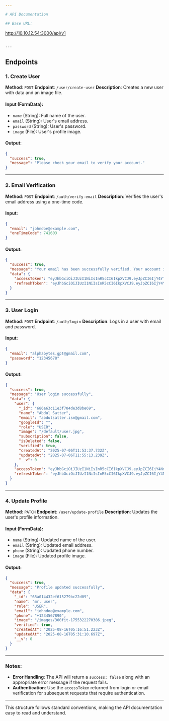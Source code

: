 ```yaml
---

# API Documentation

## Base URL:

```
http://10.10.12.54:3000/api/v1
```

---
```


## Endpoints

### 1. **Create User**

**Method**: `POST`
**Endpoint**: `/user/create-user`
**Description**: Creates a new user with data and an image file.

#### Input (FormData):

- `name` (String): Full name of the user.
- `email` (String): User's email address.
- `password` (String): User's password.
- `image` (File): User's profile image.

#### Output:

```json
{
  "success": true,
  "message": "Please check your email to verify your account."
}
```

---

### 2. **Email Verification**

**Method**: `POST`
**Endpoint**: `/auth/verify-email`
**Description**: Verifies the user's email address using a one-time code.

#### Input:

```json
{
  "email": "johndoe@example.com",
  "oneTimeCode": 741603
}
```

#### Output:

```json
{
  "success": true,
  "message": "Your email has been successfully verified. Your account is now fully activated.",
  "data": {
    "accessToken": "eyJhbGciOiJIUzI1NiIsInR5cCI6IkpXVCJ9.eyJpZCI6IjY4YTAxNDQzMmVmNjE1Mjc5YmMyMmQwOSIsInJvbGUiOiJVU0VSIiwiZW1haWwiOiJqb2huZG9lQGV4YW1wbGUuY29tIiwiaWF0IjoxNzU1MzIxNzMxLCJleHAiOjE3NTc5MTM3MzF9.xvhzvY32T3f5wdTeB2bSb8KZAgA0BWYgYJl155U5fcc",
    "refreshToken": "eyJhbGciOiJIUzI1NiIsInR5cCI6IkpXVCJ9.eyJpZCI6IjY4YTAxNDQzMmVmNjE1Mjc5YmMyMmQwOSIsInJvbGUiOiJVU0VSIiwiZW1haWwiOiJqb2huZG9lQGV4YW1wbGUuY29tIiwiaWF0IjoxNzU1MzIxNzMxLCJleHAiOjE3ODY4NTc3MzF9.e0R8QHJJLbSOXs9b5gMK5czfHRco9Le2BTwAos-wicA"
  }
}
```

---

### 3. **User Login**

**Method**: `POST`
**Endpoint**: `/auth/login`
**Description**: Logs in a user with email and password.

#### Input:

```json
{
  "email": "alphabytes.gpt@gmail.com",
  "password": "12345678"
}
```

#### Output:

```json
{
  "success": true,
  "message": "User login successfully",
  "data": {
    "user": {
      "_id": "686a63c11e3f704de3d8be69",
      "name": "Abdul Satter",
      "email": "abdulsatter.ism@gmail.com",
      "googleId": "",
      "role": "USER",
      "image": "/default/user.jpg",
      "subscription": false,
      "isDeleted": false,
      "verified": true,
      "createdAt": "2025-07-06T11:53:37.732Z",
      "updatedAt": "2025-07-06T11:55:13.239Z",
      "__v": 0
    },
    "accessToken": "eyJhbGciOiJIUzI1NiIsInR5cCI6IkpXVCJ9.eyJpZCI6IjY4NmE2M2MxMWUzZjcwNGRlM2Q4YmU2OSIsInJvbGUiOiJVU0VSIiwiZW1haWwiOiJhYmR1bHNhdHRlci5pc21AZ21haWwuY29tIiwiaWF0IjoxNzUxODAzNTc4LCJleHAiOjE3NTQzOTU1Nzh9.kPQAVoMajOK_SCZ0EGecvnE74k3U-jdoibMMe9MuURo",
    "refreshToken": "eyJhbGciOiJIUzI1NiIsInR5cCI6IkpXVCJ9.eyJpZCI6IjY4NmE2M2MxMWUzZjcwNGRlM2Q4YmU2OSIsInJvbGUiOiJVU0VSIiwiZW1haWwiOiJhYmR1bHNhdHRlci5pc21AZ21haWwuY29tIiwiaWF0IjoxNzUxODAzNTc4LCJleHAiOjE3ODMzMzk1Nzh9.uczp8yz-B_7bW43GfswX0gZ9JT5z1xrwxlert89WaY8"
  }
}
```

---

### 4. **Update Profile**

**Method**: `PATCH`
**Endpoint**: `/user/update-profile`
**Description**: Updates the user's profile information.

#### Input (FormData):

- `name` (String): Updated name of the user.
- `email` (String): Updated email address.
- `phone` (String): Updated phone number.
- `image` (File): Updated profile image.

#### Output:

```json
{
  "success": true,
  "message": "Profile updated successfully",
  "data": {
    "_id": "68a014432ef615279bc22d09",
    "name": "mr. user",
    "role": "USER",
    "email": "johndoe@example.com",
    "phone": "+1234567890",
    "image": "/images/300fit-1755322270386.jpeg",
    "verified": true,
    "createdAt": "2025-08-16T05:16:51.223Z",
    "updatedAt": "2025-08-16T05:31:10.697Z",
    "__v": 0
  }
}
```

---

### Notes:

- **Error Handling**: The API will return a `success: false` along with an appropriate error message if the request fails.
- **Authentication**: Use the `accessToken` returned from login or email verification for subsequent requests that require authentication.

---

This structure follows standard conventions, making the API documentation easy to read and understand.

